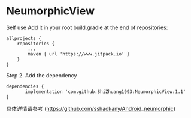 # NeumorphicView
Self use
Add it in your root build.gradle at the end of repositories:

	allprojects {
		repositories {
			...
			maven { url 'https://www.jitpack.io' }
		}
	}
Step 2. Add the dependency

	dependencies {
	       implementation 'com.github.ShiZhuang1993:NeumorphicView:1.1'
	}
	
具体详情请参考    (https://github.com/sshadkany/Android_neumorphic)

